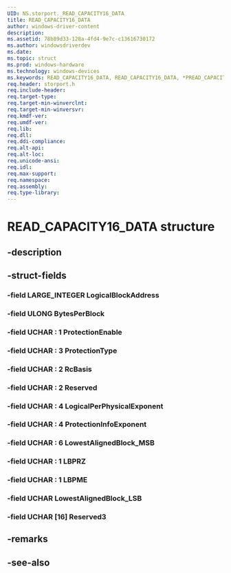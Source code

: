```yaml
---
UID: NS.storport._READ_CAPACITY16_DATA
title: READ_CAPACITY16_DATA
author: windows-driver-content
description: 
ms.assetid: 78b89d33-128a-4fd4-9e7c-c13616730172
ms.author: windowsdriverdev
ms.date: 
ms.topic: struct
ms.prod: windows-hardware
ms.technology: windows-devices
ms.keywords: READ_CAPACITY16_DATA, READ_CAPACITY16_DATA, *PREAD_CAPACITY16_DATA
req.header: storport.h
req.include-header:
req.target-type:
req.target-min-winverclnt:
req.target-min-winversvr:
req.kmdf-ver:
req.umdf-ver:
req.lib:
req.dll:
req.ddi-compliance:
req.alt-api:
req.alt-loc:
req.unicode-ansi:
req.idl:
req.max-support:
req.namespace:
req.assembly:
req.type-library:
---
```


# READ_CAPACITY16_DATA structure

## -description



## -struct-fields

### -field LARGE_INTEGER LogicalBlockAddress			
 	
### -field ULONG BytesPerBlock			
 	
### -field UCHAR  : 1 ProtectionEnable			
 	
### -field UCHAR  : 3 ProtectionType			
 	
### -field UCHAR  : 2 RcBasis			
 	
### -field UCHAR  : 2 Reserved			
 	
### -field UCHAR  : 4 LogicalPerPhysicalExponent			
 	
### -field UCHAR  : 4 ProtectionInfoExponent			
 	
### -field UCHAR  : 6 LowestAlignedBlock_MSB			
 	
### -field UCHAR  : 1 LBPRZ			
 	
### -field UCHAR  : 1 LBPME			
 	
### -field UCHAR LowestAlignedBlock_LSB			
 	
### -field UCHAR [16] Reserved3			
 	
## -remarks

## -see-also
